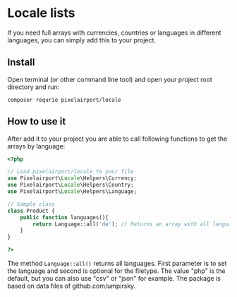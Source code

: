 # Locale lists

If you need full arrays with currencies, countries or languages in different languages,
you can simply add this to your project.

## Install

Open terminal (or other command line tool) and open your project root directory and run:

```composer requrie pixelairport/locale```

## How to use it

After add it to your project you are able to call following functions to get the arrays by language:

```php
<?php

// Load pixelairport/locale to your file
use Pixelairport\Locale\Helpers\Currency;
use Pixelairport\Locale\Helpers\Country;
use Pixelairport\Locale\Helpers\Language;

// Sample class
class Product {
	public function languages(){
		return Language::all('de'); // Returns an array with all languages in german
	}
}

?>
```

The method ```Language::all()``` returns all languages. First parameter is to set the language and second is optional for the filetype. The value "php" is the default, but you can also use "csv" or "json" for example. The package is based on data files of github.com/umpirsky.
